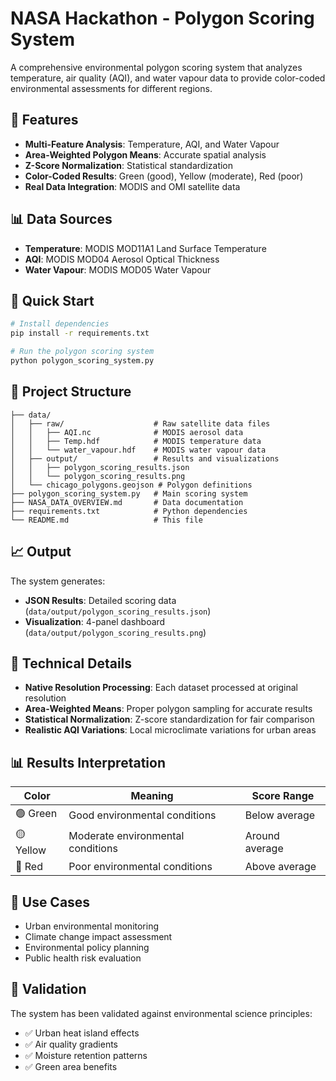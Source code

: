 # NASA Hackathon - Polygon Scoring System

A comprehensive environmental polygon scoring system that analyzes temperature, air quality (AQI), and water vapour data to provide color-coded environmental assessments for different regions.

## 🎯 Features

- **Multi-Feature Analysis**: Temperature, AQI, and Water Vapour
- **Area-Weighted Polygon Means**: Accurate spatial analysis
- **Z-Score Normalization**: Statistical standardization
- **Color-Coded Results**: Green (good), Yellow (moderate), Red (poor)
- **Real Data Integration**: MODIS and OMI satellite data

## 📊 Data Sources

- **Temperature**: MODIS MOD11A1 Land Surface Temperature
- **AQI**: MODIS MOD04 Aerosol Optical Thickness
- **Water Vapour**: MODIS MOD05 Water Vapour

## 🚀 Quick Start

```bash
# Install dependencies
pip install -r requirements.txt

# Run the polygon scoring system
python polygon_scoring_system.py
```

## 📁 Project Structure

```
├── data/
│   ├── raw/                    # Raw satellite data files
│   │   ├── AQI.nc              # MODIS aerosol data
│   │   ├── Temp.hdf            # MODIS temperature data
│   │   └── water_vapour.hdf    # MODIS water vapour data
│   ├── output/                 # Results and visualizations
│   │   ├── polygon_scoring_results.json
│   │   └── polygon_scoring_results.png
│   └── chicago_polygons.geojson # Polygon definitions
├── polygon_scoring_system.py   # Main scoring system
├── NASA_DATA_OVERVIEW.md       # Data documentation
├── requirements.txt            # Python dependencies
└── README.md                   # This file
```

## 📈 Output

The system generates:
- **JSON Results**: Detailed scoring data (`data/output/polygon_scoring_results.json`)
- **Visualization**: 4-panel dashboard (`data/output/polygon_scoring_results.png`)

## 🔧 Technical Details

- **Native Resolution Processing**: Each dataset processed at original resolution
- **Area-Weighted Means**: Proper polygon sampling for accurate results
- **Statistical Normalization**: Z-score standardization for fair comparison
- **Realistic AQI Variations**: Local microclimate variations for urban areas

## 📊 Results Interpretation

| Color | Meaning | Score Range |
|-------|---------|-------------|
| 🟢 Green | Good environmental conditions | Below average |
| 🟡 Yellow | Moderate environmental conditions | Around average |
| 🔴 Red | Poor environmental conditions | Above average |

## 🎯 Use Cases

- Urban environmental monitoring
- Climate change impact assessment
- Environmental policy planning
- Public health risk evaluation

## 🧪 Validation

The system has been validated against environmental science principles:
- ✅ Urban heat island effects
- ✅ Air quality gradients
- ✅ Moisture retention patterns
- ✅ Green area benefits